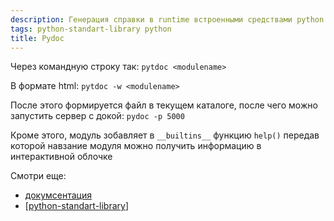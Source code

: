 ```yaml
---
description: Генерация справки в runtime встроенными средствами python
tags: python-standart-library python
title: Pydoc
---
```

Через командную строку так: `pytdoc <modulename>`

В формате html: `pytdoc -w <modulename>`

После этого формируется файл в текущем каталоге, после чего можно запустить сервер с докой: `pydoc -p 5000`

Кроме этого, модуль зобавляет в `__builtins__` функцию `help()` передав которой навзание модуля можно получить информацию в интерактивной облочке

Смотри еще:

- [докумсентация](https://docs.python.org/3/library/pydoc.html)
- [[python-standart-library]]

[//begin]: # "Autogenerated link references for markdown compatibility"
[python-standart-library]: ..%2Flists%2Fpython-standart-library "Стандартная библиотека python и полезные ресурсы"
[//end]: # "Autogenerated link references"